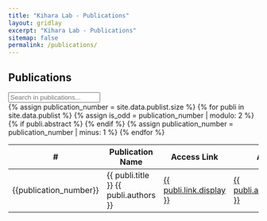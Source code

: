 ```yaml
---
title: "Kihara Lab - Publications"
layout: gridlay
excerpt: "Kihara Lab - Publications"
sitemap: false
permalink: /publications/
---
```


Publications
------------

<div class="input-group">
<input id="search_table" onkeyup="filterTable()" type="search" class="form-control" placeholder="Search in publications..." />
</div>
<table id="publication_table" class="table table-striped table-hover">
    <thead class="thead-light">
        <tr>
            <th scope="col">#</th>
            <th scope="col">Publication Name</th>
            <th scope="col">Access Link</th>
            <th scope="col">Abstract</th>
        </tr>
    </thead>
    <tbody>
        {% assign publication_number = site.data.publist.size %}
        {% for publi in site.data.publist %}
            {% assign is_odd = publication_number | modulo: 2 %}
            <tr>
                <td class="col">
                    {{publication_number}}
                </td>
                <td class="col">
                    {{ publi.title }} {{ publi.authors }}
                </td>
                <td class="col">
                    <a href="{{ publi.link.url }}">{{ publi.link.display }}</a>
                </td>
                {% if publi.abstract %}
                <td class="col">
                    <a href="{{ publi.abstract.url }}">{{ publi.abstract.display }}</a>
                </td>
                {% endif %}
            </tr>
            {% assign publication_number = publication_number | minus: 1 %}
        {% endfor %}
    </tbody>
</table>

<script>
function filterTable() {
  var input, filter, table, tr, td, i, txtValue;
  input = document.getElementById("search_table");
  filter = input.value.toUpperCase();
  table = document.getElementById("publication_table");
  tr = table.getElementsByTagName("tr");
  for (i = 0; i < tr.length; i++) {
    td = tr[i].getElementsByTagName("td")[1];
    if (td) {
      txtValue = td.textContent || td.innerText;
      console.log(txtValue);
      if (txtValue.toUpperCase().indexOf(filter) > -1) {
        tr[i].style.display = "";
      } else {
        tr[i].style.display = "none";
      }
    }       
  }
}
</script>